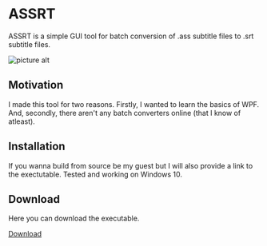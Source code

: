# ASSRT

ASSRT is a simple GUI tool for batch conversion of .ass subtitle files to .srt subtitle files.

![picture alt](https://i.imgur.com/KccoBAa.png)

## Motivation

I made this tool for two reasons. Firstly, I wanted to learn the basics of WPF.
And, secondly, there aren't any batch converters online (that I know of atleast).

## Installation

If you wanna build from source be my guest but I will also provide a link to the exectutable.
Tested and working on Windows 10.

## Download

Here you can download the executable.

[Download](https://drive.google.com/open?id=0B3emnJZsiGm3VEh1R01UNVJrb1k)